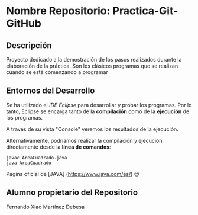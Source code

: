 # Nombre Repositorio: Practica-Git-GitHub

## Descripción
Proyecto dedicado a la demostración de los pasos realizados durante la elaboración de la práctica.
Son los clásicos programas que se realizan cuando se está comenzando a programar

## Entornos del Desarrollo 
Se ha utilizado el *IDE Eclipse* para desarrollar y probar los programas.
Por lo tanto, Eclipse se encarga tanto de la **compilación** como de la **ejecución** de los programas.

A través de su vista "Console" veremos los resultados de la ejecución.

Alternativamente, podríamos realizar la compilación y ejecución directamente desde la **línea de comandos**:
```console
javac AreaCuadrado.java
java AreaCuadrado
```

Página oficial de [JAVA] (https://www.java.com/es/)  :wink:

## Alumno propietario del Repositorio
Fernando Xiao Martínez Debesa